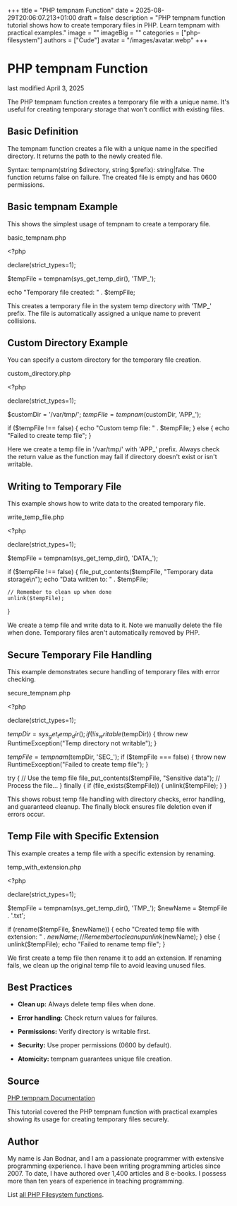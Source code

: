 +++
title = "PHP tempnam Function"
date = 2025-08-29T20:06:07.213+01:00
draft = false
description = "PHP tempnam function tutorial shows how to create temporary files in PHP. Learn tempnam with practical examples."
image = ""
imageBig = ""
categories = ["php-filesystem"]
authors = ["Cude"]
avatar = "/images/avatar.webp"
+++

# PHP tempnam Function

last modified April 3, 2025

The PHP tempnam function creates a temporary file with a unique name.
It's useful for creating temporary storage that won't conflict with existing files.

## Basic Definition

The tempnam function creates a file with a unique name in the
specified directory. It returns the path to the newly created file.

Syntax: tempnam(string $directory, string $prefix): string|false. The
function returns false on failure. The created file is empty and has 0600 permissions.

## Basic tempnam Example

This shows the simplest usage of tempnam to create a temporary file.

basic_tempnam.php
  

&lt;?php

declare(strict_types=1);

$tempFile = tempnam(sys_get_temp_dir(), 'TMP_');

echo "Temporary file created: " . $tempFile;

This creates a temporary file in the system temp directory with 'TMP_' prefix.
The file is automatically assigned a unique name to prevent collisions.

## Custom Directory Example

You can specify a custom directory for the temporary file creation.

custom_directory.php
  

&lt;?php

declare(strict_types=1);

$customDir = '/var/tmp/';
$tempFile = tempnam($customDir, 'APP_');

if ($tempFile !== false) {
    echo "Custom temp file: " . $tempFile;
} else {
    echo "Failed to create temp file";
}

Here we create a temp file in '/var/tmp/' with 'APP_' prefix. Always check the
return value as the function may fail if directory doesn't exist or isn't writable.

## Writing to Temporary File

This example shows how to write data to the created temporary file.

write_temp_file.php
  

&lt;?php

declare(strict_types=1);

$tempFile = tempnam(sys_get_temp_dir(), 'DATA_');

if ($tempFile !== false) {
    file_put_contents($tempFile, "Temporary data storage\n");
    echo "Data written to: " . $tempFile;
    
    // Remember to clean up when done
    unlink($tempFile);
}

We create a temp file and write data to it. Note we manually delete the file
when done. Temporary files aren't automatically removed by PHP.

## Secure Temporary File Handling

This example demonstrates secure handling of temporary files with error checking.

secure_tempnam.php
  

&lt;?php

declare(strict_types=1);

$tempDir = sys_get_temp_dir();
if (!is_writable($tempDir)) {
    throw new RuntimeException("Temp directory not writable");
}

$tempFile = tempnam($tempDir, 'SEC_');
if ($tempFile === false) {
    throw new RuntimeException("Failed to create temp file");
}

try {
    // Use the temp file
    file_put_contents($tempFile, "Sensitive data");
    // Process the file...
} finally {
    if (file_exists($tempFile)) {
        unlink($tempFile);
    }
}

This shows robust temp file handling with directory checks, error handling, and
guaranteed cleanup. The finally block ensures file deletion even if errors occur.

## Temp File with Specific Extension

This example creates a temp file with a specific extension by renaming.

temp_with_extension.php
  

&lt;?php

declare(strict_types=1);

$tempFile = tempnam(sys_get_temp_dir(), 'TMP_');
$newName = $tempFile . '.txt';

if (rename($tempFile, $newName)) {
    echo "Created temp file with extension: " . $newName;
    // Remember to clean up
    unlink($newName);
} else {
    unlink($tempFile);
    echo "Failed to rename temp file";
}

We first create a temp file then rename it to add an extension. If renaming
fails, we clean up the original temp file to avoid leaving unused files.

## Best Practices

- **Clean up:** Always delete temp files when done.

- **Error handling:** Check return values for failures.

- **Permissions:** Verify directory is writable first.

- **Security:** Use proper permissions (0600 by default).

- **Atomicity:** tempnam guarantees unique file creation.

## Source

[PHP tempnam Documentation](https://www.php.net/manual/en/function.tempnam.php)

This tutorial covered the PHP tempnam function with practical
examples showing its usage for creating temporary files securely.

## Author

My name is Jan Bodnar, and I am a passionate programmer with extensive
programming experience. I have been writing programming articles since 2007.
To date, I have authored over 1,400 articles and 8 e-books. I possess more
than ten years of experience in teaching programming.

List [all PHP Filesystem functions](/php/#php-fs).